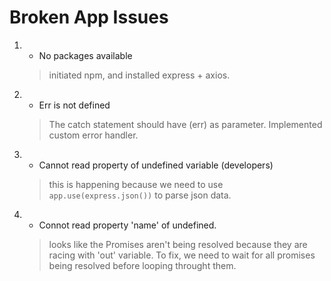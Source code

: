 # Broken App Issues

1. - No packages available

    > initiated npm, and installed express + axios.

2. - Err is not defined

    > The catch statement should have (err) as parameter. Implemented custom error handler.


3. - Cannot read property of undefined variable (developers)

    > this is happening because we need to use `app.use(express.json())` to parse json data.

4. - Connot read property 'name' of undefined.

    > looks like the Promises aren't being resolved because they are racing with 'out' variable. To fix, we need to wait for all promises being resolved before looping throught them.